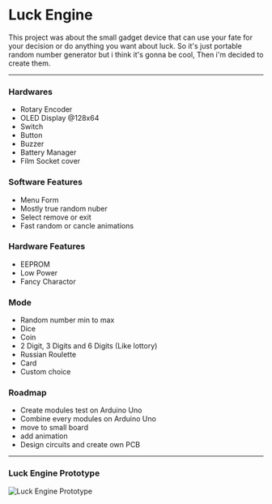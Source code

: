 # Luck Engine
This project was about the small gadget device that can use your fate for your decision or do anything you want about luck. So it's just portable random number generator but i think it's gonna be cool, Then i'm decided to create them. 

---

### Hardwares
- Rotary Encoder 
- OLED Display @128x64
- Switch
- Button 
- Buzzer
- Battery Manager 
- Film Socket cover

### Software Features
- Menu Form
- Mostly true random nuber
- Select remove or exit
- Fast random or cancle animations

### Hardware Features
- EEPROM
- Low Power
- Fancy Charactor

### Mode
- Random number min to max
- Dice
- Coin
- 2 Digit, 3 Digits and 6 Digits (Like lottory)
- Russian Roulette
- Card
- Custom choice 

### Roadmap
- Create modules test on Arduino Uno
- Combine every modules on Arduino Uno
- move to small board
- add animation
- Design circuits and create own PCB

---

### Luck Engine Prototype
<img title="Luck Engine Prototype" src="/img/LuckEngine-prototype.png">
